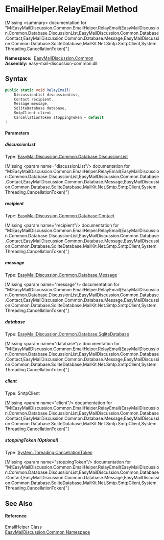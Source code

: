 EmailHelper.RelayEmail Method
=============================

[Missing &lt;summary> documentation for "M:EasyMailDiscussion.Common.EmailHelper.RelayEmail(EasyMailDiscussion.Common.Database.DiscussionList,EasyMailDiscussion.Common.Database.Contact,EasyMailDiscussion.Common.Database.Message,EasyMailDiscussion.Common.Database.SqliteDatabase,MailKit.Net.Smtp.SmtpClient,System.Threading.CancellationToken)"]


  **Namespace:**  [EasyMailDiscussion.Common][1]  
  **Assembly:** easy-mail-discussion-common.dll

Syntax
------

```csharp
public static void RelayEmail(
	DiscussionList discussionList,
	Contact recipient,
	Message message,
	SqliteDatabase database,
	SmtpClient client,
	CancellationToken stoppingToken = default
)
```

#### Parameters

##### *discussionList*
Type: [EasyMailDiscussion.Common.Database.DiscussionList][2]  

[Missing &lt;param name="discussionList"/> documentation for "M:EasyMailDiscussion.Common.EmailHelper.RelayEmail(EasyMailDiscussion.Common.Database.DiscussionList,EasyMailDiscussion.Common.Database.Contact,EasyMailDiscussion.Common.Database.Message,EasyMailDiscussion.Common.Database.SqliteDatabase,MailKit.Net.Smtp.SmtpClient,System.Threading.CancellationToken)"]


##### *recipient*
Type: [EasyMailDiscussion.Common.Database.Contact][3]  

[Missing &lt;param name="recipient"/> documentation for "M:EasyMailDiscussion.Common.EmailHelper.RelayEmail(EasyMailDiscussion.Common.Database.DiscussionList,EasyMailDiscussion.Common.Database.Contact,EasyMailDiscussion.Common.Database.Message,EasyMailDiscussion.Common.Database.SqliteDatabase,MailKit.Net.Smtp.SmtpClient,System.Threading.CancellationToken)"]


##### *message*
Type: [EasyMailDiscussion.Common.Database.Message][4]  

[Missing &lt;param name="message"/> documentation for "M:EasyMailDiscussion.Common.EmailHelper.RelayEmail(EasyMailDiscussion.Common.Database.DiscussionList,EasyMailDiscussion.Common.Database.Contact,EasyMailDiscussion.Common.Database.Message,EasyMailDiscussion.Common.Database.SqliteDatabase,MailKit.Net.Smtp.SmtpClient,System.Threading.CancellationToken)"]


##### *database*
Type: [EasyMailDiscussion.Common.Database.SqliteDatabase][5]  

[Missing &lt;param name="database"/> documentation for "M:EasyMailDiscussion.Common.EmailHelper.RelayEmail(EasyMailDiscussion.Common.Database.DiscussionList,EasyMailDiscussion.Common.Database.Contact,EasyMailDiscussion.Common.Database.Message,EasyMailDiscussion.Common.Database.SqliteDatabase,MailKit.Net.Smtp.SmtpClient,System.Threading.CancellationToken)"]


##### *client*
Type: SmtpClient  

[Missing &lt;param name="client"/> documentation for "M:EasyMailDiscussion.Common.EmailHelper.RelayEmail(EasyMailDiscussion.Common.Database.DiscussionList,EasyMailDiscussion.Common.Database.Contact,EasyMailDiscussion.Common.Database.Message,EasyMailDiscussion.Common.Database.SqliteDatabase,MailKit.Net.Smtp.SmtpClient,System.Threading.CancellationToken)"]


##### *stoppingToken* (Optional)
Type: [System.Threading.CancellationToken][6]  

[Missing &lt;param name="stoppingToken"/> documentation for "M:EasyMailDiscussion.Common.EmailHelper.RelayEmail(EasyMailDiscussion.Common.Database.DiscussionList,EasyMailDiscussion.Common.Database.Contact,EasyMailDiscussion.Common.Database.Message,EasyMailDiscussion.Common.Database.SqliteDatabase,MailKit.Net.Smtp.SmtpClient,System.Threading.CancellationToken)"]



See Also
--------

#### Reference
[EmailHelper Class][7]  
[EasyMailDiscussion.Common Namespace][1]  

[1]: ../README.md
[2]: ../../EasyMailDiscussion.Common.Database/DiscussionList/README.md
[3]: ../../EasyMailDiscussion.Common.Database/Contact/README.md
[4]: ../../EasyMailDiscussion.Common.Database/Message/README.md
[5]: ../../EasyMailDiscussion.Common.Database/SqliteDatabase/README.md
[6]: https://docs.microsoft.com/dotnet/api/system.threading.cancellationtoken
[7]: README.md